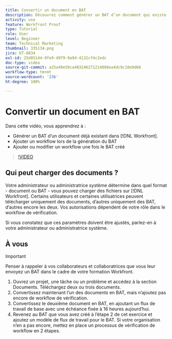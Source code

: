 ```yaml
---
title: Convertir un document en BAT
description: Découvrez comment générer un BAT d’un document qui existe déjà dans  [!DNL  Workfront], comment ajouter un flux de travail à un BAT et comment ajouter ou modifier un flux de travail après la création d’un BAT.
activity: use
feature: Workfront Proof
type: Tutorial
role: User
level: Beginner
team: Technical Marketing
thumbnail: 335134.png
jira: KT-8834
exl-id: 25d05144-9fe9-4979-9a9d-4132cf4c2edc
doc-type: video
source-git-commit: a25a49e59ca483246271214886ea4dc9c10e8d66
workflow-type: tm+mt
source-wordcount: '236'
ht-degree: 100%

---
```


# Convertir un document en BAT

Dans cette vidéo, vous apprendrez à :

* Générer un BAT d’un document déjà existant dans [!DNL Workfront].
* Ajouter un workflow lors de la génération du BAT
* Ajouter ou modifier un workflow une fois le BAT créé

>[!VIDEO](https://video.tv.adobe.com/v/335134/?quality=12&learn=on)


## Qui peut charger des documents ?

Votre administrateur ou administratrice système détermine dans quel format - document ou BAT - vous pouvez charger des fichiers sur [!DNL Workfront]. Certains utilisateurs et certaines utilisatrices peuvent télécharger uniquement des documents, d’autres uniquement des BAT, d’autres encore les deux. Vos autorisations dépendent de votre rôle dans le workflow de vérification.

Si vous constatez que ces paramètres doivent être ajustés, parlez-en à votre administrateur ou administratrice système.

## À vous

>[!IMPORTANT]
>
>Penser à rappeler à vos collaborateurs et collaboratrices que vous leur envoyez un BAT dans le cadre de votre formation Workfront.

1. Ouvrez un projet, une tâche ou un problème et accédez à la section Documents. Téléchargez deux ou trois documents.
1. Convertissez maintenant l’un des documents en BAT, mais n’ajoutez pas encore de workflow de vérification.
1. Convertissez le deuxième document en BAT, en ajoutant un flux de travail de base avec une échéance fixée à 16 heures aujourd’hui.
1. Revenez au BAT que vous avez créé à l’étape 2 de cet exercice et ajoutez un modèle de flux de travail pour le BAT. Si votre organisation n’en a pas encore, mettez en place un processus de vérification de workflow en 2 étapes.


<!--
###Learn more
* Generate a proof for a document
-->
